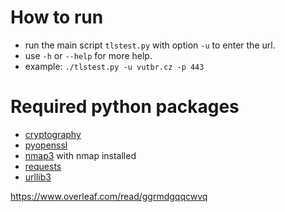 # How to run

- run the main script `tlstest.py` with option `-u` to enter the url.
- use `-h` or `--help` for more help.
- example: `./tlstest.py -u vutbr.cz -p 443`

# Required python packages

- [cryptography](https://pypi.org/project/cryptography/)
- [pyopenssl](https://pypi.org/project/pyOpenSSL/)
- [nmap3](https://pypi.org/project/python3-nmap/) with nmap installed
- [requests](https://pypi.org/project/requests/)
- [urllib3](https://pypi.org/project/urllib3/)

https://www.overleaf.com/read/ggrmdgqqcwvq
